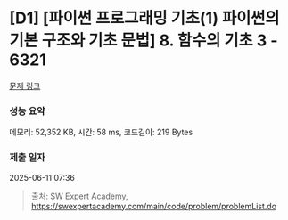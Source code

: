 # [D1] [파이썬 프로그래밍 기초(1) 파이썬의 기본 구조와 기초 문법] 8. 함수의 기초 3 - 6321 

[문제 링크](https://swexpertacademy.com/main/code/problem/problemDetail.do?contestProbId=AWcWH66K5bADFAU4) 

### 성능 요약

메모리: 52,352 KB, 시간: 58 ms, 코드길이: 219 Bytes

### 제출 일자

2025-06-11 07:36



> 출처: SW Expert Academy, https://swexpertacademy.com/main/code/problem/problemList.do